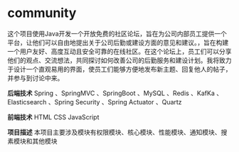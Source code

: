 # community
这个项目使用Java开发一个开放免费的社区论坛，旨在为公司内部员工提供一个平台，让他们可以自由地提出关于公司后勤或建设方面的意见和建议。，旨在构建一个用户友好、高度互动且安全可靠的在线社区。在这个论坛上，员工们可以分享他们的观点、交流想法，共同探讨如何改善公司的后勤服务和建设计划。我将致力于设计一个直观易用的界面，使员工们能够方便地发布新主题、回复他人的帖子，并参与到讨论中来。

**后端技术**
Spring
、SpringMVC
、SpringBoot
、MySQL
、Redis
、KafKa
、Elasticsearch
、Spring Security
、Spring Actuator
、Quartz

**前端技术**
HTML
CSS
JavaScript

**项目描述**
本项目主要涉及模块有权限模块、核心模块、性能模块、通知模块、搜素模块和其他模块

